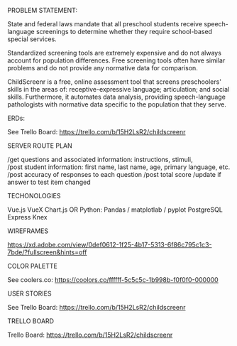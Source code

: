 PROBLEM STATEMENT:

State and federal laws mandate that all preschool students receive speech-language screenings to determine whether they require school-based special services. 

Standardized screening tools are extremely expensive and do not always account for population differences. Free screening tools often have similar problems and do not provide any normative data for comparison.

ChildScreenr is a free, online assessment tool that screens preschoolers' skills in the areas of: receptive-expressive language; articulation; and social skills. Furthermore, it automates data analysis, providing speech-language pathologists with normative data specific to the population that they serve. 

ERDs:

See Trello Board: https://trello.com/b/15H2LsR2/childscreenr 

SERVER ROUTE PLAN

/get questions and associated information: instructions, stimuli,  
/post student information: first name, last name, age, primary language, etc.
/post accuracy of responses to each question
/post total score 
/update if answer to test item changed

TECHONOLOGIES

Vue.js
VueX
Chart.js OR Python: Pandas / matplotlab / pyplot 
PostgreSQL
Express
Knex

WIREFRAMES

https://xd.adobe.com/view/0def0612-1f25-4b17-5313-6f86c795c1c3-7bde/?fullscreen&hints=off

COLOR PALETTE

See coolers.co: https://coolors.co/ffffff-5c5c5c-1b998b-f0f0f0-000000

USER STORIES

See Trello Board: https://trello.com/b/15H2LsR2/childscreenr 

TRELLO BOARD

Trello Board: https://trello.com/b/15H2LsR2/childscreenr
